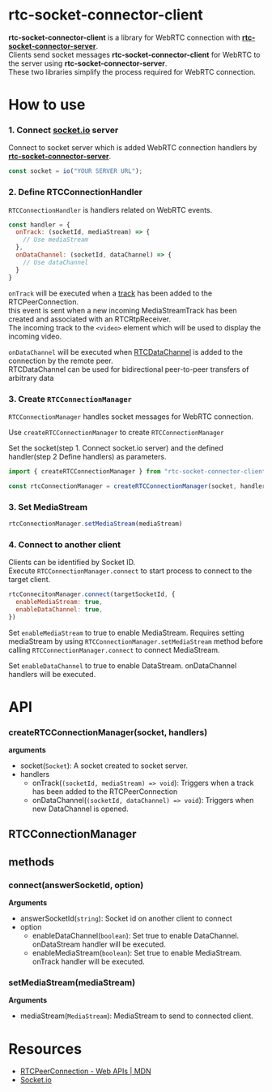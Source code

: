 # rtc-socket-connector-client

**rtc-socket-connector-client** is a library for WebRTC connection with [**rtc-socket-connector-server**](https://github.com/jungdu/rtc-socket-connector-server).  
Clients send socket messages **rtc-socket-connector-client** for WebRTC to the server using **rtc-socket-connector-server**.  
These two libraries simplify the process required for WebRTC connection.




# How to use

### 1. Connect [socket.io](https://socket.io/) server
Connect to socket server which is added WebRTC connection handlers by [**rtc-socket-connector-server**](https://github.com/jungdu/rtc-socket-connector-server). 

```javascript
const socket = io("YOUR SERVER URL");
```

### 2. Define RTCConnectionHandler

```RTCConnectionHandler``` is handlers related on WebRTC events.


```javascript
const handler = {
  onTrack: (socketId, mediaStream) => {
    // Use mediaStream
  },
  onDataChannel: (socketId, dataChannel) => {
    // Use dataChannel
  }
}

```
```onTrack``` will be executed when a [track](https://developer.mozilla.org/en-US/docs/Web/API/RTCPeerConnection/track_event) has been added to the RTCPeerConnection.  
 this event is sent when a new incoming MediaStreamTrack has been created and associated with an RTCRtpReceiver.   
The incoming track to the ```<video>``` element which will be used to display the incoming video.

```onDataChannel``` will be executed when [RTCDataChannel](https://developer.mozilla.org/en-US/docs/Web/API/RTCDataChannel) is added to the connection by the remote peer.  
RTCDataChannel can be used for bidirectional peer-to-peer transfers of arbitrary data
   

### 3. Create ```RTCConnectionManager```
```RTCConnectionManager``` handles socket messages for WebRTC connection.  

Use ```createRTCConnectionManager``` to create ```RTCConnectionManager```

Set the socket(step 1. Connect socket.io server) and the defined handler(step 2 Define handlers) as parameters. 

```javascript
import { createRTCConnectionManager } from "rtc-socket-connector-client";

const rtcConnectionManager = createRTCConnectionManager(socket, handler);
```

### 3. Set MediaStream

```javascript
rtcConnectionManager.setMediaStream(mediaStream)
```

### 4. Connect to another client
Clients can be identified by Socket ID.  
Execute ```RTCConnectionManager.connect``` to start process to connect to the target client.   
```javascript
rtcConnecitonManager.connect(targetSocketId, {
  enableMediaStream: true,
  enableDataChannel: true,
})
```
Set ```enableMediaStream``` to true to enable MediaStream. Requires setting mediaStream by using ```RTCConnectionManager.setMediaStream``` method before calling  ```RTCConnectionManager.connect``` to connect MediaStream.

Set ```enableDataChannel``` to true to enable DataStream. onDataChannel handlers will be executed.


# API

### createRTCConnectionManager(socket, handlers)
**arguments**
- socket(```Socket```): A socket created to socket server.
- handlers
  - onTrack(```(socketId, mediaStream) => void```): Triggers when a track has been added to the RTCPeerConnection
  - onDataChannel(```(socketId, dataChannel) => void```): Triggers when new DataChannel is opened.

## RTCConnectionManager
## methods
### connect(answerSocketId, option)
**Arguments**
- answerSocketId(```string```): Socket id on another client to connect
- option
  - enableDataChannel(```boolean```): Set true to enable DataChannel. onDataStream handler will be executed.
  - enableMediaStream(```boolean```): Set true to enable MediaStream. onTrack handler will be executed.

### setMediaStream(mediaStream)
**Arguments**
- mediaStream(```MediaStream```): MediaStream to send to connected client.


# Resources
- [RTCPeerConnection - Web APIs | MDN](https://developer.mozilla.org/en-US/docs/Web/API/RTCPeerConnection)
- [Socket.io](https://socket.io/)
